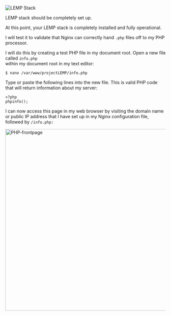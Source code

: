 ![LEMP Stack](https://github.com/silviob99/Project-2-Linux-Administration-NginX-MySQL-PHP-LEMP/assets/107585020/8fd76e69-05c6-4b67-a9a9-25057b395b88)

LEMP stack should be completely set up.  

At this point, your LEMP stack is completely installed and fully operational.  

I will test it to validate that Nginx can correctly hand ```.php``` files off to my PHP processor.  

I will do this by creating a test PHP file in my document root. Open a new file called ```info.php```  
within my document root in my text editor:  

```
$ nano /var/www/projectLEMP/info.php
```

Type or paste the following  lines into the new file. This is valid PHP code that will return 
information about my server:  

```
<?php
phpinfo();
```

I can now access this page in my web browser by visiting the domain name or public IP address that I have set up in my Nginx configuration file, followed by ```/info.php:```  

<img width="570" alt="PHP-frontpage" src="https://github.com/silviob99/Project-2-Linux-Administration-NginX-MySQL-PHP-LEMP/assets/107585020/1c32a4a8-816d-4260-a2b7-c8078441724e">


